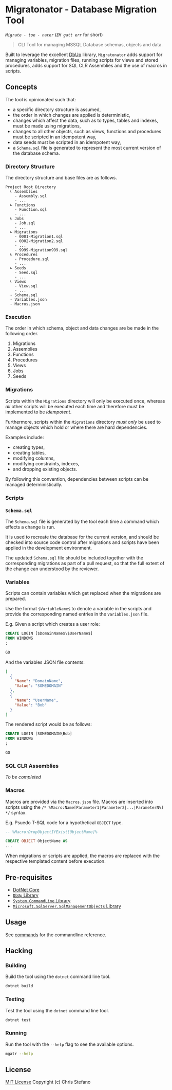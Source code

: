 # Migratonator - Database Migration Tool

_`Migrate - toe - nater`_  (_`EM gatt err`_ for short)

> CLI Tool for managing MSSQL Database schemas, objects and data.

Built to leverage the excellent [DbUp](https://dbup.github.io/) library, `Migratonator` adds
support for managing variables, migration files, running scripts for views and stored procedures,
adds support for SQL CLR Assemblies and the use of macros in scripts.

## Concepts

The tool is opinionated such that:

* a specific directory structure is assumed,
* the order in which changes are applied is deterministic,
* changes which affect the data, such as to types, tables and indexes, must be made using migrations,
* changes to all other objects, such as views, functions and procedures must be scripted in an idempotent way,
* data seeds must be scripted in an idempotent way,
* a `Schema.sql` file is generated to represent the most current version of the database schema.

### Directory Structure

The directory structure and base files are as follows.

```
Project Root Directory
  ∟ Assemblies
    - Assembly.sql
    - ...
  ∟ Functions
    - Function.sql
    - ...
  ∟ Jobs
    - Job.sql
    - ...
  ∟ Migrations
    - 0001-Migration1.sql
    - 0002-Migration2.sql
    - ...
    - 9999-Migration999.sql
  ∟ Procedures
    - Procedure.sql
    - ...
  ∟ Seeds
    - Seed.sql
    - ...
  ∟ Views
    - View.sql
    - ...
  - Schema.sql
  - Variables.json
  - Macros.json
```

### Execution

The order in which schema, object and data changes are be made in the following order.

1. Migrations
1. Assemblies
1. Functions
1. Procedures
1. Views
1. Jobs
1. Seeds

### Migrations

Scripts within the `Migrations` directory will only be executed once, whereas _all_ other
scripts will be executed each time and therefore must be implemented to be _idempotent_.

Furthermore, scripts within the `Migrations` directory _must only_ be used to manage objects
which hold or where there are hard dependencies.

Examples include:

* creating types,
* creating tables,
* modifying columns,
* modifying constraints, indexes,
* and dropping existing objects.

By following this convention, dependencies between scripts can be managed deterministically.

### Scripts

### `Schema.sql`

The `Schema.sql` file is generated by the tool each time a command which effects a change is run.

It is used to recreate the database for the current version, and should be checked into source code
control after migrations and scripts have been applied in the development environment.

The updated `Schema.sql` file should be included together with the corresponding migrations as
part of a pull request, so that the full extent of the change can understood by the reviewer.

### Variables

Scripts can contain variables which get replaced when the migrations are prepared.

Use the format `$VariableName$` to denote a variable in the scripts and provide the
corresponding named entries in the `Variables.json` file.

E.g. Given a script which creates a user role:

```sql
CREATE LOGIN [$DomainName$\$UserName$]
FROM WINDOWS
;

GO
```

And the variables JSON file contents:

```json
[
  {
    "Name": "DomainName",
    "Value": "SOMEDOMAIN"
  },
  {
    "Name": "UserName",
    "Value": "Bob"
  }
]
```

The rendered script would be as follows:

```sql
CREATE LOGIN [SOMEDOMAIN\Bob]
FROM WINDOWS
;

GO
```

### SQL CLR Assemblies

_To be completed_

### Macros

Macros are provided via the `Macros.json` file. Macros are inserted into scripts using
the `/* %Macro:Name[Parameter1|Parameter2|...|ParameterN%] */` syntax.

E.g. Psuedo T-SQL code for a hypothetical `OBJECT` type.

```sql
-- %Macro:DropObjectIfExist[ObjectName]%

CREATE OBJECT ObjectName AS
...
```

When migrations or scripts are applied, the macros are replaced with the respective
templated content before execution.

## Pre-requisites

* [DotNet Core][dotnet]
* [`DbUp` Library][dbup]
* [`System.CommandLine` Library][cmdline]
* [`Microsoft.SqlServer.SqlManagementObjects` Library][smo]

## Usage

See [commands](COMMANDS.md) for the commandline reference.

## Hacking

### Building

Build the tool using the `dotnet` command line tool.

```bash
dotnet build
```

### Testing

Test the tool using the `dotnet` command line tool.

```bash
dotnet test
```

### Running

Run the tool with the `--help` flag to see the available options.

```bash
mgatr --help
```

## License

[MIT License](LICENSE) Copyright (c) Chris Stefano

<!-- links -->

[cmdline]: https://www.nuget.org/packages/System.CommandLine
[dbup]: https://github.com/DbUp/DbUp
[dotnet]: https://dotnet.microsoft.com/download
[smo]: https://www.nuget.org/packages/Microsoft.SqlServer.SqlManagementObjects
